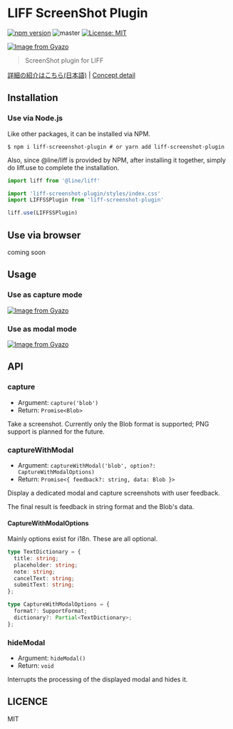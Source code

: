 # LIFF ScreenShot Plugin

[![npm version](https://badge.fury.io/js/liff-screenshot-plugin.svg)](https://badge.fury.io/js/liff-screenshot-plugin) ![master](https://github.com/potato4d/liff-screenshot-plugin/actions/workflows/build.yml/badge.svg?branch=master) [![License: MIT](https://img.shields.io/badge/License-MIT-yellow.svg)](https://opensource.org/licenses/MIT)

[![Image from Gyazo](https://i.gyazo.com/5d5f94d482d5767522ee45c791a487a4.png)](https://gyazo.com/5d5f94d482d5767522ee45c791a487a4)

> ScreenShot plugin for LIFF

[詳細の紹介はこちら(日本語)](https://d.potato4d.me/entry/20220508-liff-ss-plugin/) | [Concept detail](https://d.potato4d.me/entry/20220508-liff-ss-plugin/)

## Installation

### Use via Node.js 

Like other packages, it can be installed via NPM.

```terminal
$ npm i liff-screeenshot-plugin # or yarn add liff-screenshot-plugin
```

Also, since @line/liff is provided by NPM, after installing it together, simply do liff.use to complete the installation.

```ts
import liff from '@line/liff'

import 'liff-screenshot-plugin/styles/index.css'
import LIFFSSPlugin from 'liff-screenshot-plugin'

liff.use(LIFFSSPlugin)
```

## Use via browser

coming soon

## Usage

### Use as capture mode

[![Image from Gyazo](https://i.gyazo.com/26f8deca6b7a6924aa7ad47bf4ae9899.png)](https://gyazo.com/26f8deca6b7a6924aa7ad47bf4ae9899)

### Use as modal mode

[![Image from Gyazo](https://i.gyazo.com/c6249be9205e6f5199cb49881a3499ff.png)](https://gyazo.com/c6249be9205e6f5199cb49881a3499ff)

## API

### capture

- Argument: `capture('blob')`
- Return: `Promise<Blob>`

Take a screenshot. Currently only the Blob format is supported; PNG support is planned for the future.

### captureWithModal

- Argument: `captureWithModal('blob', option?: CaptureWithModalOptions)`
- Return: `Promise<{ feedback?: string, data: Blob }>`

Display a dedicated modal and capture screenshots with user feedback.

The final result is feedback in string format and the Blob's data.

#### CaptureWithModalOptions

Mainly options exist for i18n. These are all optional.

```ts
type TextDictionary = {
  title: string;
  placeholder: string;
  note: string;
  cancelText: string;
  submitText: string;
};

type CaptureWithModalOptions = {
  format?: SupportFormat;
  dictionary?: Partial<TextDictionary>;
};
```

### hideModal

- Argument: `hideModal()`
- Return: `void`

Interrupts the processing of the displayed modal and hides it.

## LICENCE

MIT
